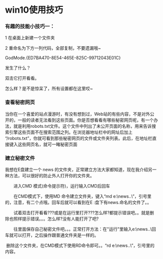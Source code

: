 # win10使用技巧

### 有趣的技能小技巧一：

1 在桌面上新建一个文件夹

2 重命名为下方一列代码，全部复制，不要遗漏哦~

GodMode.{ED7BA470-8E54-465E-825C-99712043E01C}

发生了什么？

双击它打开看看。

怎么样？是不是惊呆了，所有设置都在这里哎~

### 查看秘密网页

当你在一个喜爱的站点漫游时，有没有想到过，Web站的有些内容，不是对外公开的，一般的读者无法看到这些页面。你是否想看看有哪些秘密网页呢，有一个办法，就是利用robots.txt文件。这个文件中列出了未公开页面的名称，用来告诉搜索引擎这些页面不在搜索范围之列。在浏览器地址栏中的网址后加上 “/robots.txt”，你就可看到那些秘密网页的文件或文件夹列表。此后，在地址栏直接键入这些网页名，就可一睹秘密页面

### 建立秘密文件

我想在E盘建立一个 news 的文件夹，正常建立方法大家都知道，现在我介绍另一种方法，可以很好的防止外人打开你的文件夹。


　　进入CMD 模式(命令提示符)，运行输入CMD后回车


　　在CMD模式下，使用MD 命令建立文件夹，键入“md e:\news..\”，引号里的，注意，有二个点哦。回车后就可以看到在E :盘下有news.命名的文件了。。


　　试着双击打开看看???或是在运行里打开???怎么样?都提示错误吧。。就是删除也照样提示错误。。。怎么样?没有人能打开了吧?

　　往里面保存自己秘密文件吧。。。正常打开方法：在"运行"里输入e:\news..\回车就可以打开，之后操作跟普通文件夹是一样的。

​	删除这个文件夹，在CMD模式下使用RD命令即可。。“rd e:\news..\”，引号里的内容。

